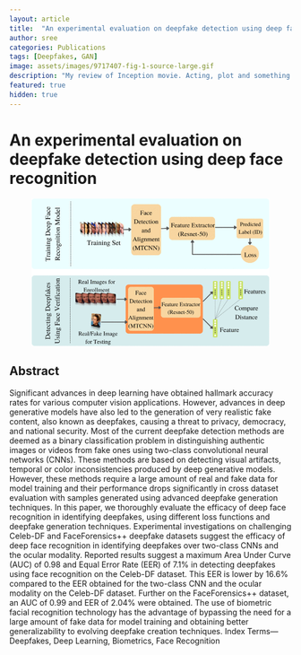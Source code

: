 ```yaml
---
layout: article
title:  "An experimental evaluation on deepfake detection using deep face recognition"
author: sree
categories: Publications
tags: [Deepfakes, GAN]
image: assets/images/9717407-fig-1-source-large.gif
description: "My review of Inception movie. Acting, plot and something else in this short description."
featured: true
hidden: true
---
```




<d-front-matter>
    <script type="text/json">{
      "title": "An experimental evaluation on deepfake detection using deep face recognition",
      "description": "Description of the post",
      "doi": "10.1109/ICCST49569.2021.9717407",
      "published": "Feb. 25, 2022 ",
      "authors": [
        {
          "author": "Sreeraj Ramachandran",
          "authorURL": "https://sreeraj.in",
          "affiliation": "Wichita State University",
          "affiliationURL": "ttp://wichita.edu/academics/engineering/SoC/research/VCBSL/index.php"
        },
        {
          "author": "Aakash Varma Nadimpalli",
          "affiliation": "Wichita State University",
          "affiliationURL": "ttp://wichita.edu/academics/engineering/SoC/research/VCBSL/index.php"
        },
        {
          "author": "Ajita Rattani",
          "affiliation": "Wichita State University",
          "affiliationURL": "ttp://wichita.edu/academics/engineering/SoC/research/VCBSL/index.php"
        }]
      }
    </script>
  </d-front-matter>
<d-title>
    <h1>An experimental evaluation on deepfake detection using deep face recognition </h1>
    <figure>
      <img src="/assets/images/9717407-fig-1-source-large.gif">
    </figure>
</d-title>

<d-byline></d-byline>
<d-abstract>

</d-abstract>
<d-article>
<d-contents></d-contents>
<h2>Abstract</h2>
  <p>
  Significant advances in deep learning have obtained
hallmark accuracy rates for various computer vision applications.
However, advances in deep generative models have also led to the
generation of very realistic fake content, also known as deepfakes,
causing a threat to privacy, democracy, and national security.
Most of the current deepfake detection methods are deemed
as a binary classification problem in distinguishing authentic
images or videos from fake ones using two-class convolutional
neural networks (CNNs). These methods are based on detecting
visual artifacts, temporal or color inconsistencies produced by
deep generative models. However, these methods require a large
amount of real and fake data for model training and their performance drops significantly in cross dataset evaluation with samples
generated using advanced deepfake generation techniques. In
this paper, we thoroughly evaluate the efficacy of deep face
recognition in identifying deepfakes, using different loss functions
and deepfake generation techniques. Experimental investigations
on challenging Celeb-DF and FaceForensics++ deepfake datasets
suggest the efficacy of deep face recognition in identifying
deepfakes over two-class CNNs and the ocular modality. Reported
results suggest a maximum Area Under Curve (AUC) of 0.98 and
Equal Error Rate (EER) of 7.1% in detecting deepfakes using
face recognition on the Celeb-DF dataset. This EER is lower by
16.6% compared to the EER obtained for the two-class CNN
and the ocular modality on the Celeb-DF dataset. Further on
the FaceForensics++ dataset, an AUC of 0.99 and EER of 2.04%
were obtained. The use of biometric facial recognition technology
has the advantage of bypassing the need for a large amount of
fake data for model training and obtaining better generalizability
to evolving deepfake creation techniques.
Index Terms—Deepfakes, Deep Learning, Biometrics, Face
Recognition </p>


</d-article>

<d-appendix>
</d-appendix>

<script type="text/bibliography">
  @article{gregor2015draw,
    title={DRAW: A recurrent neural network for image generation},
    author={Gregor, Karol and Danihelka, Ivo and Graves, Alex and Rezende, Danilo Jimenez and Wierstra, Daan},
    journal={arXivreprint arXiv:1502.04623},
    year={2015},
    url={https://arxiv.org/pdf/1502.04623.pdf}
  }
</script>